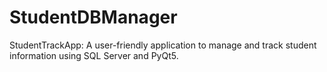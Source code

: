 # StudentDBManager
StudentTrackApp: A user-friendly application to manage and track student information using SQL Server and PyQt5.
